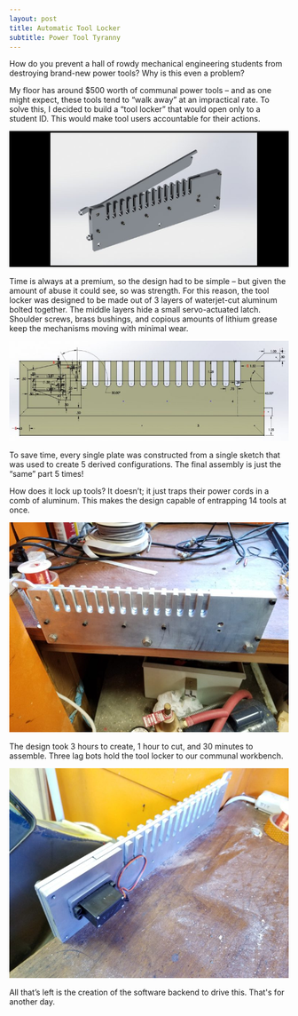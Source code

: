 ```yaml
---
layout: post
title: Automatic Tool Locker
subtitle: Power Tool Tyranny
---
```

How do you prevent a hall of rowdy mechanical engineering students from destroying brand-new power tools? Why is this even a problem?

My floor has around $500 worth of communal power tools – and as one might expect, these tools tend to “walk away” at an impractical rate. To solve this, I decided to build a “tool locker” that would open only to a student ID. This would make tool users accountable for their actions.

![](/img/projects/toollocker/1.jpg)

Time is always at a premium, so the design had to be simple – but given the amount of abuse it could see, so was strength. For this reason, the tool locker was designed to be made out of 3 layers of waterjet-cut aluminum bolted together. The middle layers hide a small servo-actuated latch. Shoulder screws, brass bushings, and copious amounts of lithium grease keep the mechanisms moving with minimal wear.

![](/img/projects/toollocker/2.jpg)

To save time, every single plate was constructed from a single sketch that was used to create 5 derived configurations. The final assembly is just the “same” part 5 times!


How does it lock up tools? It doesn’t; it just traps their power cords in a comb of aluminum. This makes the design capable of entrapping 14 tools at once.

![](/img/projects/toollocker/3.jpg)

The design took 3 hours to create, 1 hour to cut, and 30 minutes to assemble. Three lag bots hold the tool locker to our communal workbench.

![](/img/projects/toollocker/4.jpg)

All that’s left is the creation of the software backend to drive this. That's for another day.
